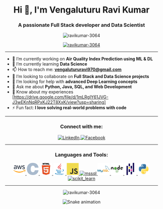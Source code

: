 <h1 align="center">Hi 👋, I'm Vengaluturu Ravi Kumar</h1>
<h3 align="center">A passionate Full Stack developer and Data Scientist</h3>

<p align="center"> 
  <img src="https://komarev.com/ghpvc/?username=ravikumar-3064&label=Profile%20views&color=0e75b6&style=flat" alt="ravikumar-3064" /> 
</p>

<p align="center"> 
  <a href="https://github.com/ryo-ma/github-profile-trophy">
    <img src="https://github-profile-trophy.vercel.app/?username=ravikumar-3064&theme=onedark&margin-w=15" alt="ravikumar-3064" />
  </a> 
</p>

---

- 🔭 I’m currently working on **Air Quality Index Prediction using ML & DL**  
- 🌱 I’m currently learning **Data Science**  
- 📫 How to reach me: **vengalutururavi970@gmail.com**
-  👯 I’m looking to collaborate on **Full Stack and Data Science projects**  
- 🤝 I’m looking for help with **advanced Deep Learning concepts**  
- 💬 Ask me about **Python, Java, SQL, and Web Development**  
- 📄 Know about my experiences [https://drive.google.com/file/d/1mLRgIY61JVG-J3wEKnNqRPxKJ22T8XxK/view?usp=sharing]
- ⚡ Fun fact: **I love solving real-world problems with code**  


---

<h3 align="center">Connect with me:</h3>
<p align="center">
  <a href="https://linkedin.com/in/your-linkedin-username" target="blank">
    <img align="center" src="https://raw.githubusercontent.com/rahuldkjain/github-profile-readme-generator/master/src/images/icons/Social/linked-in-alt.svg" alt="LinkedIn" height="30" width="40" />
  </a>
  <a href="https://fb.com/your-facebook-username" target="blank">
    <img align="center" src="https://raw.githubusercontent.com/rahuldkjain/github-profile-readme-generator/master/src/images/icons/Social/facebook.svg" alt="Facebook" height="30" width="40" />
  </a>
</p>

---

<h3 align="center">Languages and Tools:</h3>
<p align="center"> 
  <a href="https://aws.amazon.com" target="_blank" rel="noreferrer"> 
    <img src="https://raw.githubusercontent.com/devicons/devicon/master/icons/amazonwebservices/amazonwebservices-original-wordmark.svg" alt="aws" width="40" height="40"/> 
  </a> 
  <a href="https://www.cprogramming.com/" target="_blank" rel="noreferrer"> 
    <img src="https://raw.githubusercontent.com/devicons/devicon/master/icons/c/c-original.svg" alt="c" width="40" height="40"/> 
  </a> 
  <a href="https://www.w3.org/html/" target="_blank" rel="noreferrer"> 
    <img src="https://raw.githubusercontent.com/devicons/devicon/master/icons/html5/html5-original-wordmark.svg" alt="html5" width="40" height="40"/> 
  </a> 
  <a href="https://www.java.com" target="_blank" rel="noreferrer"> 
    <img src="https://raw.githubusercontent.com/devicons/devicon/master/icons/java/java-original.svg" alt="java" width="40" height="40"/> 
  </a> 
  <a href="https://developer.mozilla.org/en-US/docs/Web/JavaScript" target="_blank" rel="noreferrer"> 
    <img src="https://raw.githubusercontent.com/devicons/devicon/master/icons/javascript/javascript-original.svg" alt="javascript" width="40" height="40"/> 
  </a> 
  <a href="https://www.microsoft.com/en-us/sql-server" target="_blank" rel="noreferrer"> 
    <img src="https://www.svgrepo.com/show/303229/microsoft-sql-server-logo.svg" alt="mssql" width="40" height="40"/> 
  </a> 
  <a href="https://www.mysql.com/" target="_blank" rel="noreferrer"> 
    <img src="https://raw.githubusercontent.com/devicons/devicon/master/icons/mysql/mysql-original-wordmark.svg" alt="mysql" width="40" height="40"/> 
  </a> 
  <a href="https://nodejs.org" target="_blank" rel="noreferrer"> 
    <img src="https://raw.githubusercontent.com/devicons/devicon/master/icons/nodejs/nodejs-original-wordmark.svg" alt="nodejs" width="40" height="40"/> 
  </a> 
  <a href="https://pandas.pydata.org/" target="_blank" rel="noreferrer"> 
    <img src="https://raw.githubusercontent.com/devicons/devicon/2ae2a900d2f041da66e950e4d48052658d850630/icons/pandas/pandas-original.svg" alt="pandas" width="40" height="40"/> 
  </a> 
  <a href="https://www.python.org" target="_blank" rel="noreferrer"> 
    <img src="https://raw.githubusercontent.com/devicons/devicon/master/icons/python/python-original.svg" alt="python" width="40" height="40"/> 
  </a> 
  <a href="https://scikit-learn.org/" target="_blank" rel="noreferrer"> 
    <img src="https://upload.wikimedia.org/wikipedia/commons/0/05/Scikit_learn_logo_small.svg" alt="scikit_learn" width="40" height="40"/> 
  </a> 
</p>

---

<p align="center">
  <img src="https://github-readme-stats.vercel.app/api/top-langs?username=ravikumar-3064&show_icons=true&locale=en&layout=compact" alt="ravikumar-3064" />
</p>

<p align="center">
  <img src="https://raw.githubusercontent.com/RaviKumar-3064/RaviKumar-3064/output/snake.svg" alt="Snake animation" />
</p>
